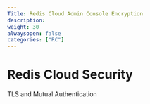 ```yaml
---
Title: Redis Cloud Admin Console Encryption
description:
weight: 30
alwaysopen: false
categories: ["RC"]
---
```


# Redis Cloud Security
TLS and Mutual Authentication
